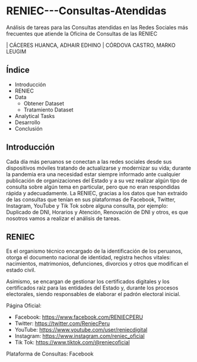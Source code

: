 # RENIEC---Consultas-Atendidas
Análisis de tareas para las Consultas atendidas en las Redes Sociales más frecuentes que atiende la Oficina de Consultas de las RENIEC


| CÁCERES HUANCA, ADHAIR EDHINO |  CÓRDOVA CASTRO, MARKO LEUGIM

Índice
--
- Introducción
- RENIEC
- Data
   - Obtener Dataset
   - Tratamiento Dataset
- Analytical Tasks
- Desarrollo
- Conclusión

Introducción
--
Cada día más peruanos se conectan a las redes sociales desde sus dispositivos móviles tratando de actualizarse y modernizar su vida; durante la pandemia era una necesidad estar siempre informado ante cualquier publicación de organizaciones del Estado y a su vez realizar algún tipo de consulta sobre algún tema en particular, pero que no eran respondidas rápida y adecuadamente. La RENIEC, gracias a los datos que han extraido de las consultas que tenían en sus plataformas de Facebook, Twitter, Instagram, YouTube y Tik Tok sobre alguna consulta, por ejemplo: Duplicado de DNI, Horarios y Atención, Renovación de DNI y otros, es que nosotros vamos a realizar el análisis de tareas.

RENIEC
--
Es el organismo técnico encargado de la identificación de los peruanos, otorga el documento nacional de identidad, registra hechos vitales: nacimientos, matrimonios, defunciones, divorcios y otros que modifican el estado civil.

Asimismo, se encargan de gestionar los certificados digitales y los certificados raíz para las entidades del Estado y, durante los procesos electorales, siendo responsables de elaborar el padrón electoral inicial.

Página Oficial:
- Facebook: https://www.facebook.com/RENIECPERU
- Twitter: https://twitter.com/ReniecPeru
- YouTube: https://www.youtube.com/user/reniecdigital
- Instagram: https://www.instagram.com/reniec_oficial
- Tik Tok: https://www.tiktok.com/@reniecoficial

Plataforma de Consultas: Facebook
